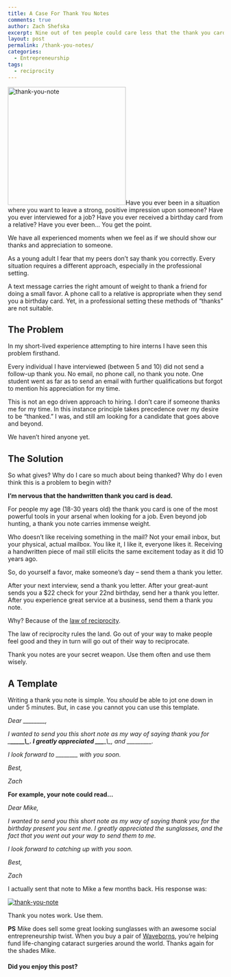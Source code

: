 ```yaml
---
title: A Case For Thank You Notes
comments: true
author: Zach Shefska
excerpt: Nine out of ten people could care less that the thank you card is on the verge of extinction. But for people my age, 18-30 years old, the thank you card is one of the most powerful tools in your arsenal when looking for a job.
layout: post
permalink: /thank-you-notes/
categories:
  - Entrepreneurship
tags:
  - reciprocity
---
```

<div class="ttr_start">
</div>

<img style="width:275px;" class="alignright" src="http://i1.wp.com/shefska.com/wp-content/uploads/2015/09/thank-you-featured-image.jpg?w=840" alt="thank-you-note" data-recalc-dims="1" />Have you ever been in a situation where you want to leave a strong, positive impression upon someone? Have you ever interviewed for a job? Have you ever received a birthday card from a relative? Have you ever been&#8230; You get the point.

We have all experienced moments when we feel as if we should show our thanks and appreciation to someone.

As a young adult I fear that my peers don&#8217;t say thank you correctly. Every situation requires a different approach, especially in the professional setting.

A text message carries the right amount of weight to thank a friend for doing a small favor. A phone call to a relative is appropriate when they send you a birthday card. Yet, in a professional setting these methods of &#8220;thanks&#8221; are not suitable.

## The Problem

In my short-lived experience attempting to hire interns I have seen this problem firsthand.

Every individual I have interviewed (between 5 and 10) did not send a follow-up thank you. No email, no phone call, no thank you note. One student went as far as to send an email with further qualifications but forgot to mention his appreciation for my time.

This is not an ego driven approach to hiring. I don&#8217;t care if someone thanks me for my time. In this instance principle takes precedence over my desire to be &#8220;thanked.&#8221; I was, and still am looking for a candidate that goes above and beyond.

We haven&#8217;t hired anyone yet.

## The Solution

So what gives? Why do I care so much about being thanked? Why do I even think this is a problem to begin with?

**I&#8217;m nervous that the handwritten thank you card is dead.**

For people my age (18-30 years old) the thank you card is one of the most powerful tools in your arsenal when looking for a job. Even beyond job hunting, a thank you note carries immense weight.

Who doesn&#8217;t like receiving something in the mail? Not your email inbox, but your physical, actual mailbox. You like it, I like it, everyone likes it. Receiving a handwritten piece of mail still elicits the same excitement today as it did 10 years ago.

So, do yourself a favor, make someone&#8217;s day &#8211; send them a thank you letter.

After your next interview, send a thank you letter. After your great-aunt sends you a $22 check for your 22nd birthday, send her a thank you letter. After you experience great service at a business, send them a thank you note.

Why? Because of the <a href="https://en.wikipedia.org/wiki/Reciprocity_(social_psychology)" target="_blank">law of reciprocity</a>.

The law of reciprocity rules the land. Go out of your way to make people feel good and they in turn will go out of their way to reciprocate.

Thank you notes are your secret weapon. Use them often and use them wisely.

## A Template

Writing a thank you note is simple. You *should* be able to jot one down in under 5 minutes. But, in case you cannot you can use this template.

*Dear \___\_____,*

*I wanted to send you this short note as my way of saying thank you for \___\_____\_\\_\_. I greatly appreciated \_\_\___\_\\_\_, and \_\_\___\_____.*

*I look forward to \___\_____ with you soon.*

*Best,*

*Zach*

**For example, your note could read&#8230;**

*Dear Mike,*

*I wanted to send you this short note as my way of saying thank you for the birthday present you sent me. I greatly appreciated the sunglasses, and the fact that you went out your way to send them to me.*

*I look forward to catching up with you soon.*

*Best,*

*Zach*

I actually sent that note to Mike a few months back. His response was:

[<img class="imageEffect alignright" src="http://i2.wp.com/shefska.com/wp-content/uploads/2015/09/thank-you-note.png?resize=840%2C250" alt="thank-you-note" data-recalc-dims="1" />][1]

Thank you notes work. Use them.

**PS** Mike does sell some great looking sunglasses with an awesome social entrepreneurship twist. When you buy a pair of <a href="http://www.waveborn.com/?ref=shefska" target="_blank">Waveborns</a>, you&#8217;re helping fund life-changing cataract surgeries around the world. Thanks again for the shades Mike.

<div class="emailboxPost">
  <div class="emailboxformPost">
    <h4>
      Did you enjoy this post?
    </h4>
  </div>
</div>

<div class="ttr_end">
</div>

 [1]: http://i2.wp.com/shefska.com/wp-content/uploads/2015/09/thank-you-note.png
